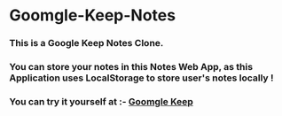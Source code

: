 # Goomgle-Keep-Notes

### This is a Google Keep Notes Clone.

### You can store your notes in this Notes Web App, as this Application uses LocalStorage to store user's notes locally !

### You can try it yourself at :- [Goomgle Keep](https://goomgle-keep.netlify.app/)
